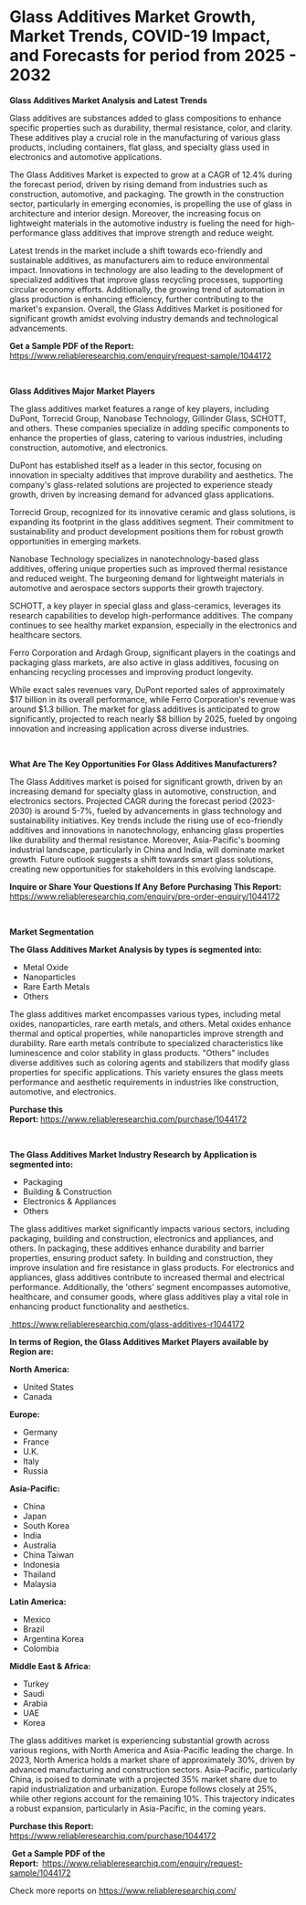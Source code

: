 <p><h1>Glass Additives Market Growth, Market Trends, COVID-19 Impact, and Forecasts for period from 2025 - 2032</h1></p><p><strong>Glass Additives Market Analysis and Latest Trends</strong></p>
<p><p>Glass additives are substances added to glass compositions to enhance specific properties such as durability, thermal resistance, color, and clarity. These additives play a crucial role in the manufacturing of various glass products, including containers, flat glass, and specialty glass used in electronics and automotive applications.</p><p>The Glass Additives Market is expected to grow at a CAGR of 12.4% during the forecast period, driven by rising demand from industries such as construction, automotive, and packaging. The growth in the construction sector, particularly in emerging economies, is propelling the use of glass in architecture and interior design. Moreover, the increasing focus on lightweight materials in the automotive industry is fueling the need for high-performance glass additives that improve strength and reduce weight.</p><p>Latest trends in the market include a shift towards eco-friendly and sustainable additives, as manufacturers aim to reduce environmental impact. Innovations in technology are also leading to the development of specialized additives that improve glass recycling processes, supporting circular economy efforts. Additionally, the growing trend of automation in glass production is enhancing efficiency, further contributing to the market's expansion. Overall, the Glass Additives Market is positioned for significant growth amidst evolving industry demands and technological advancements.</p></p>
<p><strong>Get a Sample PDF of the Report:&nbsp;</strong> <a href="https://www.reliableresearchiq.com/enquiry/request-sample/1044172?utm_campaign=3299&utm_medium=2&utm_source=Github&utm_content=ia&utm_term=01042025&utm_id=glass-additives">https://www.reliableresearchiq.com/enquiry/request-sample/1044172</a></p>
<p>&nbsp;</p>
<p><strong>Glass Additives Major Market Players</strong></p>
<p><p>The glass additives market features a range of key players, including DuPont, Torrecid Group, Nanobase Technology, Gillinder Glass, SCHOTT, and others. These companies specialize in adding specific components to enhance the properties of glass, catering to various industries, including construction, automotive, and electronics.</p><p>DuPont has established itself as a leader in this sector, focusing on innovation in specialty additives that improve durability and aesthetics. The company's glass-related solutions are projected to experience steady growth, driven by increasing demand for advanced glass applications.</p><p>Torrecid Group, recognized for its innovative ceramic and glass solutions, is expanding its footprint in the glass additives segment. Their commitment to sustainability and product development positions them for robust growth opportunities in emerging markets.</p><p>Nanobase Technology specializes in nanotechnology-based glass additives, offering unique properties such as improved thermal resistance and reduced weight. The burgeoning demand for lightweight materials in automotive and aerospace sectors supports their growth trajectory.</p><p>SCHOTT, a key player in special glass and glass-ceramics, leverages its research capabilities to develop high-performance additives. The company continues to see healthy market expansion, especially in the electronics and healthcare sectors.</p><p>Ferro Corporation and Ardagh Group, significant players in the coatings and packaging glass markets, are also active in glass additives, focusing on enhancing recycling processes and improving product longevity.</p><p>While exact sales revenues vary, DuPont reported sales of approximately $17 billion in its overall performance, while Ferro Corporation's revenue was around $1.3 billion. The market for glass additives is anticipated to grow significantly, projected to reach nearly $8 billion by 2025, fueled by ongoing innovation and increasing application across diverse industries.</p></p>
<p>&nbsp;</p>
<p><strong>What Are The Key Opportunities For Glass Additives Manufacturers?</strong></p>
<p><p>The Glass Additives market is poised for significant growth, driven by an increasing demand for specialty glass in automotive, construction, and electronics sectors. Projected CAGR during the forecast period (2023-2030) is around 5-7%, fueled by advancements in glass technology and sustainability initiatives. Key trends include the rising use of eco-friendly additives and innovations in nanotechnology, enhancing glass properties like durability and thermal resistance. Moreover, Asia-Pacific's booming industrial landscape, particularly in China and India, will dominate market growth. Future outlook suggests a shift towards smart glass solutions, creating new opportunities for stakeholders in this evolving landscape.</p></p>
<p><strong>Inquire or Share Your Questions If Any Before Purchasing This Report:</strong> <a href="https://www.reliableresearchiq.com/enquiry/pre-order-enquiry/1044172?utm_campaign=3299&utm_medium=2&utm_source=Github&utm_content=ia&utm_term=01042025&utm_id=glass-additives">https://www.reliableresearchiq.com/enquiry/pre-order-enquiry/1044172</a></p>
<p>&nbsp;</p>
<p><strong>Market Segmentation</strong></p>
<p><strong>The Glass Additives Market Analysis by types is segmented into:</strong></p>
<p><ul><li>Metal Oxide</li><li>Nanoparticles</li><li>Rare Earth Metals</li><li>Others</li></ul></p>
<p><p>The glass additives market encompasses various types, including metal oxides, nanoparticles, rare earth metals, and others. Metal oxides enhance thermal and optical properties, while nanoparticles improve strength and durability. Rare earth metals contribute to specialized characteristics like luminescence and color stability in glass products. "Others" includes diverse additives such as coloring agents and stabilizers that modify glass properties for specific applications. This variety ensures the glass meets performance and aesthetic requirements in industries like construction, automotive, and electronics.</p></p>
<p><strong>Purchase this Report:&nbsp;</strong><a href="https://www.reliableresearchiq.com/purchase/1044172?utm_campaign=3299&utm_medium=2&utm_source=Github&utm_content=ia&utm_term=01042025&utm_id=glass-additives">https://www.reliableresearchiq.com/purchase/1044172</a></p>
<p>&nbsp;</p>
<p><strong>The Glass Additives Market Industry Research by Application is segmented into:</strong></p>
<p><ul><li>Packaging</li><li>Building & Construction</li><li>Electronics & Appliances</li><li>Others</li></ul></p>
<p><p>The glass additives market significantly impacts various sectors, including packaging, building and construction, electronics and appliances, and others. In packaging, these additives enhance durability and barrier properties, ensuring product safety. In building and construction, they improve insulation and fire resistance in glass products. For electronics and appliances, glass additives contribute to increased thermal and electrical performance. Additionally, the 'others' segment encompasses automotive, healthcare, and consumer goods, where glass additives play a vital role in enhancing product functionality and aesthetics.</p></p>
<p><a href="https://www.reliableresearchiq.com/glass-additives-r1044172?utm_campaign=3299&utm_medium=2&utm_source=Github&utm_content=ia&utm_term=01042025&utm_id=glass-additives">&nbsp;https://www.reliableresearchiq.com/glass-additives-r1044172</a></p>
<p><strong>In terms of Region, the Glass Additives Market Players available by Region are:</strong></p>
<p>
    <p> <strong> North America: </strong>
        <ul>
            <li>United States</li>
            <li>Canada</li>
        </ul>
        </p> 
    <p> <strong> Europe: </strong>
        <ul>
            <li>Germany</li>
            <li>France</li>
            <li>U.K.</li>
            <li>Italy</li>
            <li>Russia</li>
        </ul>
        </p> 
    <p> <strong> Asia-Pacific: </strong>
        <ul>
            <li>China</li>
            <li>Japan</li>
            <li>South Korea</li>
            <li>India</li>
            <li>Australia</li>
            <li>China Taiwan</li>
            <li>Indonesia</li>
            <li>Thailand</li>
            <li>Malaysia</li>
        </ul>
        </p> 
    <p> <strong> Latin America: </strong>
        <ul>
            <li>Mexico</li>
            <li>Brazil</li>
            <li>Argentina Korea</li>
            <li>Colombia</li>
        </ul>
        </p> 
    <p> <strong> Middle East & Africa: </strong>
        <ul>
            <li>Turkey</li>
            <li>Saudi</li>
            <li>Arabia</li>
            <li>UAE</li>
            <li>Korea</li>
        </ul>
    </p>
    </p>
<p><p>The glass additives market is experiencing substantial growth across various regions, with North America and Asia-Pacific leading the charge. In 2023, North America holds a market share of approximately 30%, driven by advanced manufacturing and construction sectors. Asia-Pacific, particularly China, is poised to dominate with a projected 35% market share due to rapid industrialization and urbanization. Europe follows closely at 25%, while other regions account for the remaining 10%. This trajectory indicates a robust expansion, particularly in Asia-Pacific, in the coming years.</p></p>
<p><strong>Purchase this Report: </strong><a href="https://www.reliableresearchiq.com/purchase/1044172?utm_campaign=3299&utm_medium=2&utm_source=Github&utm_content=ia&utm_term=01042025&utm_id=glass-additives">https://www.reliableresearchiq.com/purchase/1044172</a></p>
<p>&nbsp;<strong>Get a Sample PDF of the Report:&nbsp;&nbsp;</strong><a href="https://www.reliableresearchiq.com/enquiry/request-sample/1044172?utm_campaign=3299&utm_medium=2&utm_source=Github&utm_content=ia&utm_term=01042025&utm_id=glass-additives">https://www.reliableresearchiq.com/enquiry/request-sample/1044172</a></p>
<p><strong></strong></p>
<p>Check more reports on <a href="https://www.reliableresearchiq.com/?utm_campaign=3299&utm_medium=2&utm_source=Github&utm_content=ia&utm_term=01042025&utm_id=glass-additives">https://www.reliableresearchiq.com/</a></p>